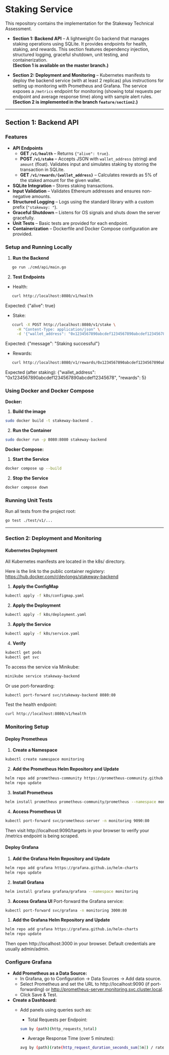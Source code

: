 # Staking Service

This repository contains the implementation for the Stakeway Technical Assessment.

- **Section 1: Backend API** – A lightweight Go backend that manages staking operations using SQLite. It provides endpoints for health, staking, and rewards. This section features dependency injection, structured logging, graceful shutdown, unit testing, and containerization.  
  **(Section 1 is available on the master branch.)**
  
- **Section 2: Deployment and Monitoring** – Kubernetes manifests to deploy the backend service (with at least 2 replicas) plus instructions for setting up monitoring with Prometheus and Grafana. The service exposes a `/metrics` endpoint for monitoring (showing total requests per endpoint and average response time) along with sample alert rules.  
  **(Section 2 is implemented in the branch `feature/section2`.)**

---

## Section 1: Backend API

### Features

- **API Endpoints**
  - **GET `/v1/health`** – Returns `{"alive": true}`.
  - **POST `/v1/stake`** – Accepts JSON with `wallet_address` (string) and `amount` (float). Validates input and simulates staking by storing the transaction in SQLite.
  - **GET `/v1/rewards/{wallet_address}`** – Calculates rewards as 5% of the staked amount for the given wallet.
- **SQLite Integration** – Stores staking transactions.
- **Input Validation** – Validates Ethereum addresses and ensures non-negative amounts.
- **Structured Logging** – Logs using the standard library with a custom prefix (`"stakeway: "`).
- **Graceful Shutdown** – Listens for OS signals and shuts down the server gracefully.
- **Unit Tests** – Basic tests are provided for each endpoint.
- **Containerization** – Dockerfile and Docker Compose configuration are provided.


### Setup and Running Locally

1. **Run the Backend**
```bash
   go run ./cmd/api/main.go
```

2. **Test Endpoints**
- Health:
```bash
   curl http://localhost:8080/v1/health
```
Expected: {"alive": true}

- Stake:
```bash
   ccurl -X POST http://localhost:8080/v1/stake \
     -H "Content-Type: application/json" \
     -d '{"wallet_address": "0x1234567890abcdef1234567890abcdef12345678", "amount": 100}'
```
Expected: {"message": "Staking successful"}

- Rewards:
```bash
   curl http://localhost:8080/v1/rewards/0x1234567890abcdef1234567890abcdef12345678
```
Expected (after staking): {"wallet_address": "0x1234567890abcdef1234567890abcdef12345678", "rewards": 5}


### Using Docker and Docker Compose
**Docker:**
1. **Build the image**
```bash
sudo docker build -t stakeway-backend .
```

2. **Run the Container**
```bash
sudo docker run -p 8080:8080 stakeway-backend
```

**Docker Compose:**
1. **Start the Service**
```bash
docker compose up --build
```

2. **Stop the Service**
```bash
docker compose down
```

### Running Unit Tests
Run all tests from the project root:
```bash
go test ./test/v1/...
```



---

### Section 2: Deployment and Monitoring
#### Kubernetes Deployment
All Kubernetes manifests are located in the k8s/ directory.

Here is the link to the public container registery: https://hub.docker.com/r/devlongs/stakeway-backend

1. **Apply the ConfigMap**
```bash
kubectl apply -f k8s/configmap.yaml
```

2. **Apply the Deployment**
```bash
kubectl apply -f k8s/deployment.yaml
```

3. **Apply the Service**
```bash
kubectl apply -f k8s/service.yaml
```

4. **Verify**
```bash
kubectl get pods
kubectl get svc
```

To access the service via Minikube:
```bash
minikube service stakeway-backend
```

Or use port-forwarding:
```bash
kubectl port-forward svc/stakeway-backend 8080:80
```

Test the health endpoint:
```bash
curl http://localhost:8080/v1/health
```

### Monitoring Setup
#### Deploy Prometheus

1. **Create a Namespace**
```bash
kubectl create namespace monitoring
```

2. **Add the Prometheus Helm Repository and Update**
```bash
helm repo add prometheus-community https://prometheus-community.github.io/helm-charts
helm repo update
```

3. **Install Prometheus**
```bash
helm install prometheus prometheus-community/prometheus --namespace monitoring
```

4. **Access Prometheus UI**
```bash
kubectl port-forward svc/prometheus-server -n monitoring 9090:80
```
Then visit http://localhost:9090/targets in your browser to verify your /metrics endpoint is being scraped.

#### Deploy Grafana

1. **Add the Grafana Helm Repository and Update**
```bash
helm repo add grafana https://grafana.github.io/helm-charts
helm repo update
```

2. **Install Grafana**
```bash
helm install grafana grafana/grafana --namespace monitoring
```

3. **Access Grafana UI**
Port-forward the Grafana service:
```bash
kubectl port-forward svc/grafana -n monitoring 3000:80
```

1. **Add the Grafana Helm Repository and Update**
```bash
helm repo add grafana https://grafana.github.io/helm-charts
helm repo update
```
Then open http://localhost:3000 in your browser.
Default credentials are usually admin/admin.


### Configure Grafana
- **Add Prometheus as a Data Source:**
  - In Grafana, go to Configuration → Data Sources → Add data source.
  - Select Prometheus and set the URL to http://localhost:9090 (if port-forwarding) or http://prometheus-server.monitoring.svc.cluster.local.
  - Click Save & Test.
- **Create a Dashboard:**
  - Add panels using queries such as:
    - Total Requests per Endpoint:
    ```bash
    sum by (path)(http_requests_total)
    ```

     - Average Response Time (over 5 minutes):
    ```bash
    avg by (path)(rate(http_request_duration_seconds_sum[5m]) / rate(http_request_duration_seconds_count[5m]))
    ```

